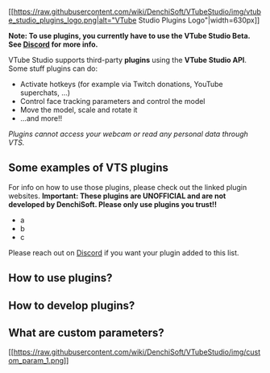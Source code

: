 [[https://raw.githubusercontent.com/wiki/DenchiSoft/VTubeStudio/img/vtube_studio_plugins_logo.png|alt="VTube Studio Plugins Logo"|width=630px]]

**Note: To use plugins, you currently have to use the VTube Studio Beta. See [Discord](https://discord.gg/VTubeStudio) for more info.**

VTube Studio supports third-party **plugins** using the **VTube Studio API**. Some stuff plugins can do:
* Activate hotkeys (for example via Twitch donations, YouTube superchats, ...)
* Control face tracking parameters and control the model
* Move the model, scale and rotate it
* ...and more!!

_Plugins cannot access your webcam or read any personal data through VTS._

## Some examples of VTS plugins

For info on how to use those plugins, please check out the linked plugin websites. **Important: These plugins are UNOFFICIAL and are not developed by DenchiSoft. Please only use plugins you trust!!**
* a
* b
* c

Please reach out on [Discord](https://discord.gg/denchisoft) if you want your plugin added to this list.

## How to use plugins?

## How to develop plugins?

## What are custom parameters?

[[https://raw.githubusercontent.com/wiki/DenchiSoft/VTubeStudio/img/custom_param_1.png]]